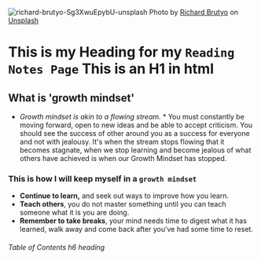 ![richard-brutyo-Sg3XwuEpybU-unsplash](https://user-images.githubusercontent.com/100364917/155606485-8c3f02c6-2489-47ac-88b8-1accf59ab25d.jpg)
Photo by <a href="https://unsplash.com/@richardbrutyo?utm_source=unsplash&utm_medium=referral&utm_content=creditCopyText">Richard Brutyo</a> on <a href="https://unsplash.com/s/photos/dog?utm_source=unsplash&utm_medium=referral&utm_content=creditCopyText">Unsplash</a>
  
# This is my Heading for my `Reading Notes Page` This is an H1 in html

## What is 'growth mindset'  

* *Growth mindset is akin to a flowing stream.* * You must constantly be moving forward, open to new ideas and be able to accept criticism. You should see the success of other around you as a success for everyone and not with jealousy. It's when the stream stops flowing that it becomes stagnate, when we stop learning and become jealous of what others have achieved is when our Growth Mindset has stopped. 

### This is how I will keep myself in a `growth mindset`

* **Continue to learn,** and seek out ways to improve how you learn.
* **Teach others**, you do not master something until you can teach someone what it is you are doing.
* **Remember to take breaks**, your mind needs time to digest what it has learned, walk away and come back after you’ve had some time to reset.

###### Table of Contents h6 heading



